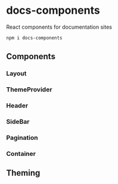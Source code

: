 
# docs-components

React components for documentation sites

```sh
npm i docs-components
```

## Components

### Layout
### ThemeProvider
### Header
### SideBar
### Pagination
### Container

## Theming
